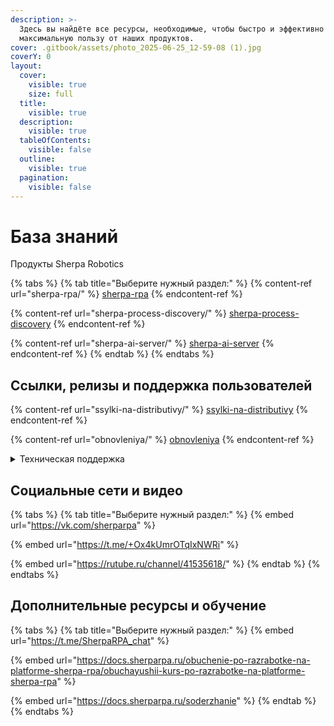 ```yaml
---
description: >-
  Здесь вы найдёте все ресурсы, необходимые, чтобы быстро и эффективно получить
  максимальную пользу от наших продуктов.
cover: .gitbook/assets/photo_2025-06-25_12-59-08 (1).jpg
coverY: 0
layout:
  cover:
    visible: true
    size: full
  title:
    visible: true
  description:
    visible: true
  tableOfContents:
    visible: false
  outline:
    visible: true
  pagination:
    visible: false
---
```


# База знаний

Продукты Sherpa Robotics

{% tabs %}
{% tab title="Выберите нужный раздел:" %}
{% content-ref url="sherpa-rpa/" %}
[sherpa-rpa](sherpa-rpa/)
{% endcontent-ref %}

{% content-ref url="sherpa-process-discovery/" %}
[sherpa-process-discovery](sherpa-process-discovery/)
{% endcontent-ref %}

{% content-ref url="sherpa-ai-server/" %}
[sherpa-ai-server](sherpa-ai-server/)
{% endcontent-ref %}
{% endtab %}
{% endtabs %}

## Ссылки, релизы и поддержка пользователей

{% content-ref url="ssylki-na-distributivy/" %}
[ssylki-na-distributivy](ssylki-na-distributivy/)
{% endcontent-ref %}

{% content-ref url="obnovleniya/" %}
[obnovleniya](obnovleniya/)
{% endcontent-ref %}

<details>

<summary>Техническая поддержка</summary>

<a href="mailto:support@sherparpa.ru" class="button primary" data-icon="at">Написать сообщение</a>

</details>

## Социальные сети и видео

{% tabs %}
{% tab title="Выберите нужный раздел:" %}
{% embed url="https://vk.com/sherparpa" %}

{% embed url="https://t.me/+Ox4kUmrOTqIxNWRi" %}

{% embed url="https://rutube.ru/channel/41535618/" %}
{% endtab %}
{% endtabs %}

## Дополнительные ресурсы и обучение

{% tabs %}
{% tab title="Выберите нужный раздел:" %}
{% embed url="https://t.me/SherpaRPA_chat" %}

{% embed url="https://docs.sherparpa.ru/obuchenie-po-razrabotke-na-platforme-sherpa-rpa/obuchayushii-kurs-po-razrabotke-na-platforme-sherpa-rpa" %}

{% embed url="https://docs.sherparpa.ru/soderzhanie" %}
{% endtab %}
{% endtabs %}
